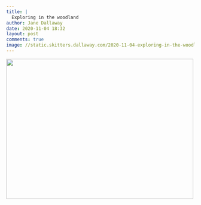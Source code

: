```yaml
---
title: |
  Exploring in the woodland
author: Jane Dallaway
date: 2020-11-04 18:32
layout: post
comments: true
image: //static.skitters.dallaway.com/2020-11-04-exploring-in-the-woodland-thumb-1-IMG-0199.JPG
---
```


<div>
        <a href="//static.skitters.dallaway.com/2020-11-04-exploring-in-the-woodland-fullsize-1-IMG-0199.JPG">
          <img src="//static.skitters.dallaway.com/2020-11-04-exploring-in-the-woodland-thumb-1-IMG-0199.JPG" width="500" height="375"/>
        </a>
      </div>


  
      